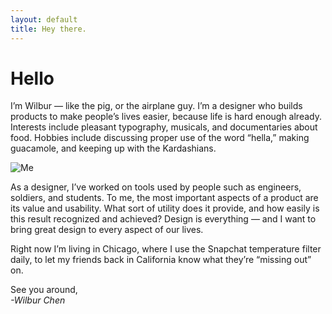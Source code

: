 ```yaml
---
layout: default
title: Hey there.
---
```


# Hello

I’m Wilbur — like the pig, or the airplane guy. I’m a designer who builds products to make people’s lives easier, because life is hard enough already. Interests include pleasant typography, musicals, and documentaries about food. Hobbies include discussing proper use of the word “hella,” making guacamole, and keeping up with the Kardashians.

![Me](/files/IMG_2154.png "Me!")

As a designer, I’ve worked on tools used by people such as engineers, soldiers, and students. To me, the most important aspects of a product are its value and usability. What sort of utility does it provide, and how easily is this result recognized and achieved? Design is everything — and I want to bring great design to every aspect of our lives.

Right now I’m living in Chicago, where I use the Snapchat temperature filter daily, to let my friends back in California know what they’re “missing out” on. 


See you around,<br><i>-Wilbur Chen</i>








